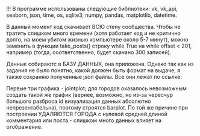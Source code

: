 !!! В программе использованы следующие библиотеки:
vk,
vk_api,
seaborn,
json,
time,
os,
sqlite3,
numpy,
pandas,
matplotlib,
datetime.

В данный момент код скачивает ВСЮ стену сообщества. Чтобы не тратить слишком много времени (хотя работает код и не критично долго, на моем убитом жизнью компьютере около 5-7 минут), можно заменить в функции take_posts() строку while True на while offset < 201, например (тогда, соответственно, будет скачано 300 записей).

Данные собираютс в БАЗУ ДАННЫХ, она приложена. Однако так как из задания не было понятно, какой должен быть формат на выдаче, я также сохраняю полученные json файлы. Все они лежат по ссылке: 

Первые три графика - jointplot; для городов оказалось невозможным создать такой же график (вернее, возможно, но из-за чересчур большого разброса id визуализация данных абсолютно непрезентабельна), поэтому строятся barplot. По той же причине при построении УДАЛЯЮТСЯ ГОРОДА с нулевой средней длиной комментария или поста - слишком много данных влияет на отображение.
